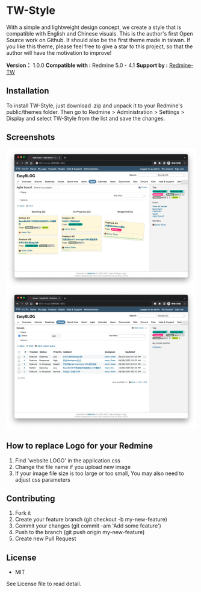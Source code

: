 # TW-Style
With a simple and lightweight design concept, we create a style that is compatible with English and Chinese visuals. This is the author's first Open Source work on Github. It should also be the first theme made in taiwan. If you like this theme, please feel free to give a star to this project, so that the author will have the motivation to improve!

**Version：** 1.0.0
**Compatible with :** Redmine 5.0 - 4.1
**Support by :** [Redmine-TW](https://redmine-tw.net)

## Installation

To install TW-Style, just download .zip and unpack it to your Redmine's public/themes folder.
Then go to Redmine > Administration > Settings > Display and select TW-Style from the list and save the changes.

## Screenshots

![screenshot01](screenshots/TW-Style-redmine-plugins.png)
![screenshot02](screenshots/TW-Style-redmine-issueList.png)

## How to replace Logo for your Redmine

1. Find 'website LOGO' in the application.css
2. Change the file name if you upload new image
3. If your image file size is too large or too small, You may also need to adjust css parameters

## Contributing

1. Fork it
2. Create your feature branch (git checkout -b my-new-feature)
3. Commit your changes (git commit -am 'Add some feature')
4. Push to the branch (git push origin my-new-feature)
5. Create new Pull Request

## License

+ MIT

See License file to read detail.
